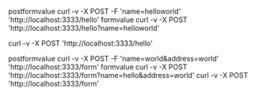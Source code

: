 postformvalue
curl -v -X POST -F 'name=helloworld' 'http://localhost:3333/hello'
formvalue
curl -v -X POST 'http://localhost:3333/hello?name=helloworld'

curl -v -X POST 'http://localhost:3333/hello'

postformvalue
curl -v -X POST -F 'name=world&address=world' 'http://localhost:3333/form'
formvalue
curl -v -X POST 'http://localhost:3333/form?name=hello&address=world'
curl -v -X POST 'http://localhost:3333/form'
